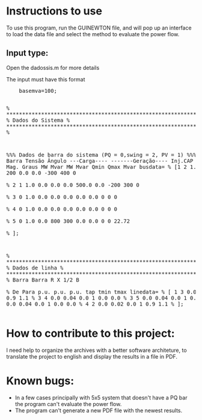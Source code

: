 <!DOCTYPE html>
<html>
<head>
</head>
  <body>
    <h1><?php 
    print "Test \n";
?></h1>
    <h1>Instructions to use</h1>
    <p> To use this program, run the GUINEWTON file, and will pop up an interface to load the data file and select the method to evaluate the power flow.</p>
        <h2>Input type: </h2>
    <p>Open the dadossis.m for more details</p>
    <p>The input must have this format<p>
    <pre>
    basemva=100;

% ********************************************************************** %
%                             Dados do Sistema
% ********************************************************************** %

%%% Dados de barra do sistema (PQ = 0,swing = 2, PV = 1)
%%%
%        Barra Barra  Tensão  Ângulo   ---Carga----    -------Geração----     Inj.CAP
%        No    Tipo    Mag.    Graus    MW    Mvar      MW  Mvar  Qmin Qmax    Mvar
busdata=
%        [1       2     1.0     0.0     500    200       0.0  0.0   -300 400      0   
%         2       1     1.0     0.0     0.0    0.0     500.0  0.0   -200 300      0   
%         3       0     1.0     0.0     0.0    0.0       0.0  0.0     0   0       0    
%         4       0     1.0     0.0     0.0    0.0       0.0  0.0     0   0       0    
%         5       0     1.0     0.0     800    300       0.0  0.0     0   0     22.72  
%         ];
        

% ********************************************************************** %
%                             Dados de linha
% ********************************************************************** %
%         Barra  Barra    R      X     1/2 B   
%         De     Para    p.u.   p.u.   p.u.   tap   tmin tmax
linedata=
%         [ 1      3      0.0    0.02   0.0     1     0.9  1.1
%           3      4      0.0    0.04   0.0     1     0.0  0.0
%           3      5      0.0    0.04   0.0     1     0.0  0.0
%           4      5      0.0    0.04   0.0     1     0.0  0.0
%           4      2      0.0    0.02   0.0     1     0.9  1.1
%          ];
          </pre>
    <h1> How to contribute to this project: </h1>
    <p> I need help to organize the archives with a better software architeture, to translate the project to english and display the results in a file in PDF. </p>
    
   <h1> Known bugs:</h1>
    
   <ul>
    <li>  In a few cases principally with 5x5 system that doesn't have a PQ bar the program can't evaluate the power flow. </li>
    <li> The program can't generate a new PDF file with the newest results. </li>
    </ul>
   
    
    
  </body>
  </html>
  
